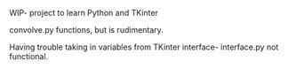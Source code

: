 WIP- project to learn Python and TKinter

convolve.py functions, but is rudimentary.

Having trouble taking in variables from TKinter interface- interface.py not functional.
